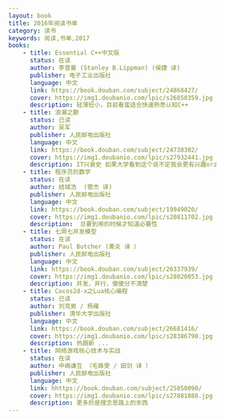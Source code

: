 ```yaml
---
layout: book
title: 2016年阅读书单
category: 读书
keywords: 阅读,书单,2017
books: 
    - title: Essential C++中文版
      status: 在读
      author: 李普曼 (Stanley B.Lippman) (侯捷 译) 
      publisher: 电子工业出版社
      language: 中文
      link: https://book.douban.com/subject/24868427/
      cover: https://img1.doubanio.com/lpic/s26850359.jpg
      description: 轻薄短小，目前看蛮适合快速熟悉认知C++
    - title: 浪潮之巅
      status: 已读
      author: 吴军 
      publisher: 人民邮电出版社
      language: 中文
      link: https://book.douban.com/subject/24738302/
      cover: https://img1.doubanio.com/lpic/s27932441.jpg
      description: IT兴衰史 如果大学看到这个说不定我会更有兴趣orz
    - title: 程序员的数学
      status: 在读
      author: 结城浩  (管杰 译) 
      publisher: 人民邮电出版社
      language: 中文
      link: https://book.douban.com/subject/19949020/
      cover: https://img1.doubanio.com/lpic/s20811702.jpg
      description:  总要到用的时候才知道必要性
    - title: 七周七并发模型
      status: 在读
      author: Paul Butcher (黄炎 译 ）
      publisher: 人民邮电出版社
      language: 中文
      link: https://book.douban.com/subject/26337939/
      cover: https://img1.doubanio.com/lpic/s28020053.jpg
      description: 并发，并行，傻傻分不清楚
    - title: Cocos2d-x之Lua核心编程
      status: 已读
      author: 刘克男 / 杨雍  
      publisher: 清华大学出版社
      language: 中文
      link: https://book.douban.com/subject/26681416/
      cover: https://img1.doubanio.com/lpic/s28386790.jpg
      description: 热跟新 ...
    - title: 网络游戏核心技术与实战
      status: 在读
      author: 中嶋谦互 （毛姝雯 / 田剑 译 ）  
      publisher: 人民邮电出版社
      language: 中文
      link: hhttps://book.douban.com/subject/25850090/
      cover: https://img1.doubanio.com/lpic/s27881888.jpg
      description: 更多的是理念思路上的东西
---
```





     
  